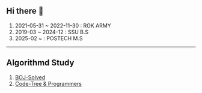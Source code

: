 ## Hi there 👋
1. 2021-05-31 ~ 2022-11-30 : ROK ARMY
2. 2019-03 ~ 2024-12 : SSU B.S
3. 2025-02 ~   : POSTECH M.S
   
---
## Algorithmd Study
1. [BOJ-Solved](https://github.com/20190511/AlgorithmTraining)
2. [Code-Tree & Programmers](https://github.com/20190511/codetree-TILs)


<!--
**20190511/20190511** is a ✨ _special_ ✨ repository because its `README.md` (this file) appears on your GitHub profile.
- 🔭 I’m currently Searching and Learning on HW-SW Co-Optimizaing Technic
-->
